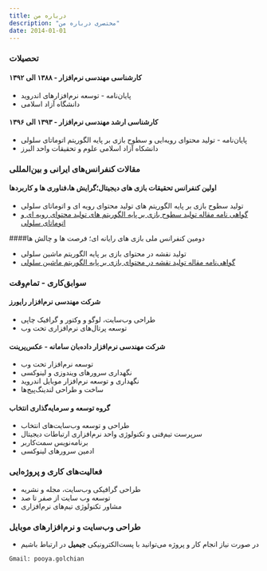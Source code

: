 ```yaml
---
title: درباره من
description: "مختصری درباره من"
date: 2014-01-01
---
```


### تحصیلات
####  کارشناسی مهندسی نرم‌افزار - ۱۳۸۸ الی ۱۳۹۲ 
- پایان‌نامه - توسعه نرم‌افزار‌های اندروید 
-  دانشگاه آزاد اسلامی  


#### کارشناسی ارشد مهندسی نرم‌افزار - ۱۳۹۳ الی ۱۳۹۶
- پایان‌نامه - تولید محتوای رویه‌ایی و سطوح بازی بر پایه الگوریتم اتوماتای سلولی 
- دانشکاه آزاد اسلامی علوم و تحقیقات واحد البرز


### مقالات کنفرانس‌های ایرانی و بین‌المللی
#### اولین کنفرانس تحقیقات بازی های دیجیتال؛گرایش ها،فناوری ها و کاربردها
- تولید سطوح بازی بر پایه الگوریتم های تولید محتوای رویه ای و اتوماتای سلولی
- [گواهی نامه مقاله تولید سطوح بازی بر پایه الگوریتم های تولید محتوای رویه ای و اتوماتای سلولی](https://www.civilica.com/Printable-DGRCONF01_041=%D8%AA%D9%88%D9%84%DB%8C%D8%AF-%D8%B3%D8%B7%D9%88%D8%AD-%D8%A8%D8%A7%D8%B2%DB%8C-%D8%A8%D8%B1-%D9%BE%D8%A7%DB%8C%D9%87-%D8%A7%D9%84%DA%AF%D9%88%D8%B1%DB%8C%D8%AA%D9%85-%D9%87%D8%A7%DB%8C-%D8%AA%D9%88%D9%84%DB%8C%D8%AF-%D9%85%D8%AD%D8%AA%D9%88%D8%A7%DB%8C-%D8%B1%D9%88%DB%8C%D9%87-%D8%A7%DB%8C-%D9%88-%D8%A7%D8%AA%D9%88%D9%85%D8%A7%D8%AA%D8%A7%DB%8C-%D8%B3%D9%84%D9%88%D9%84%DB%8C.html)


####دومین کنفرانس ملی بازی های رایانه ای؛ فرصت ها و چالش ها

- تولید نقشه در محتوای بازی بر پایه الگوریتم ماشین سلولی
- [گواهی‌نامه مقاله تولید نقشه در محتوای بازی بر پایه الگوریتم ماشین سلولی](https://www.civilica.com/Printable-CGCO02_069=%D8%AA%D9%88%D9%84%DB%8C%D8%AF-%D9%86%D9%82%D8%B4%D9%87-%D8%AF%D8%B1-%D9%85%D8%AD%D8%AA%D9%88%D8%A7%DB%8C-%D8%A8%D8%A7%D8%B2%DB%8C-%D8%A8%D8%B1-%D9%BE%D8%A7%DB%8C%D9%87-%D8%A7%D9%84%DA%AF%D9%88%D8%B1%DB%8C%D8%AA%D9%85-%D9%85%D8%A7%D8%B4%DB%8C%D9%86-%D8%B3%D9%84%D9%88%D9%84%DB%8C.html)

###   سوابق‌کاری - تمام‌وقت

#### شرکت مهندسی نرم‌افزار رایورز
- طراحی وب‌سایت، لوگو و وکتور و گرافیک چاپی
- توسعه پرتال‌‌های نرم‌افزاری تحت وب 

#### شرکت مهندسی نرم‌افزار داده‌بان سامانه - عکس‌پرینت
- توسعه نرم‌افزار تحت وب 
- نگهداری سرور‌های ویندوزی و لینوکسی 
- نگهداری و توسعه نرم‌افزار موبایل اندروید
- ساخت و طراحی لندینگ‌پیج‌ها


#### گروه توسعه و سرمایه‌گذاری انتخاب
- طراحی و توسعه وب‌سایت‌های انتخاب
- سرپرست تیم‌فنی و تکنولوژی واحد نرم‌افزاری ارتباطات دیجیتال
- برنامه‌نویس سمت‌کاربر
- ادمین سرور‌های لینوکسی


### فعالیت‌های کاری و پروژه‌ایی
- طراحی گرافیکی وب‌سایت، مجله و نشریه
- توسعه وب سایت از صفر تا صد
- مشاور تکنولوژی تیم‌های نرم‌افزاری

### طراحی وب‌سایت و نرم‌افزار‌های موبایل

* در صورت نیاز انجام کار و پروژه می‌توانید با پست‌الکترونیکی <b>جیمیل</b> در ارتباط باشیم

```‍‍Gmail: pooya.golchian```

